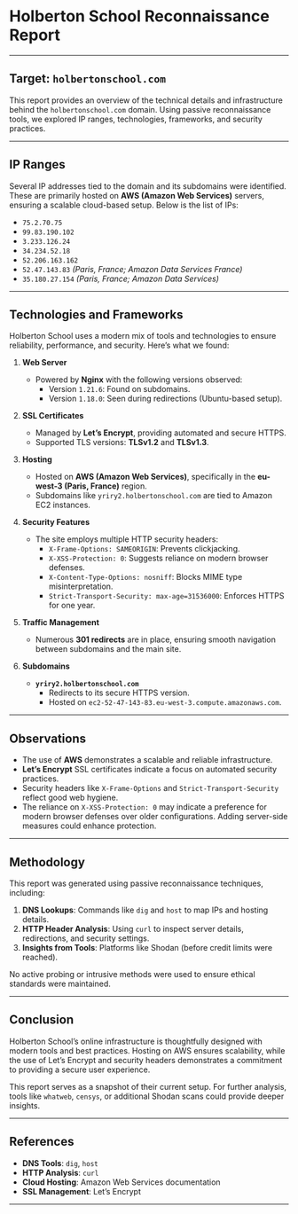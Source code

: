 # Holberton School Reconnaissance Report

---

## **Target: `holbertonschool.com`**

This report provides an overview of the technical details and infrastructure behind the `holbertonschool.com` domain. Using passive reconnaissance tools, we explored IP ranges, technologies, frameworks, and security practices.

---

## **IP Ranges**

Several IP addresses tied to the domain and its subdomains were identified. These are primarily hosted on **AWS (Amazon Web Services)** servers, ensuring a scalable cloud-based setup. Below is the list of IPs:

- `75.2.70.75`
- `99.83.190.102`
- `3.233.126.24`
- `34.234.52.18`
- `52.206.163.162`
- `52.47.143.83` *(Paris, France; Amazon Data Services France)*
- `35.180.27.154` *(Paris, France; Amazon Data Services)*

---

## **Technologies and Frameworks**

Holberton School uses a modern mix of tools and technologies to ensure reliability, performance, and security. Here’s what we found:

1. **Web Server**  
   - Powered by **Nginx** with the following versions observed:
     - Version `1.21.6`: Found on subdomains.
     - Version `1.18.0`: Seen during redirections (Ubuntu-based setup).

2. **SSL Certificates**  
   - Managed by **Let’s Encrypt**, providing automated and secure HTTPS.
   - Supported TLS versions: **TLSv1.2** and **TLSv1.3**.

3. **Hosting**  
   - Hosted on **AWS (Amazon Web Services)**, specifically in the **eu-west-3 (Paris, France)** region.
   - Subdomains like `yriry2.holbertonschool.com` are tied to Amazon EC2 instances.

4. **Security Features**  
   - The site employs multiple HTTP security headers:
     - `X-Frame-Options: SAMEORIGIN`: Prevents clickjacking.
     - `X-XSS-Protection: 0`: Suggests reliance on modern browser defenses.
     - `X-Content-Type-Options: nosniff`: Blocks MIME type misinterpretation.
     - `Strict-Transport-Security: max-age=31536000`: Enforces HTTPS for one year.

5. **Traffic Management**  
   - Numerous **301 redirects** are in place, ensuring smooth navigation between subdomains and the main site.

6. **Subdomains**  
   - **`yriry2.holbertonschool.com`**
     - Redirects to its secure HTTPS version.
     - Hosted on `ec2-52-47-143-83.eu-west-3.compute.amazonaws.com`.

---

## **Observations**

- The use of **AWS** demonstrates a scalable and reliable infrastructure.
- **Let’s Encrypt** SSL certificates indicate a focus on automated security practices.
- Security headers like `X-Frame-Options` and `Strict-Transport-Security` reflect good web hygiene.
- The reliance on `X-XSS-Protection: 0` may indicate a preference for modern browser defenses over older configurations. Adding server-side measures could enhance protection.

---

## **Methodology**

This report was generated using passive reconnaissance techniques, including:
1. **DNS Lookups**: Commands like `dig` and `host` to map IPs and hosting details.
2. **HTTP Header Analysis**: Using `curl` to inspect server details, redirections, and security settings.
3. **Insights from Tools**: Platforms like Shodan (before credit limits were reached).

No active probing or intrusive methods were used to ensure ethical standards were maintained.

---

## **Conclusion**

Holberton School’s online infrastructure is thoughtfully designed with modern tools and best practices. Hosting on AWS ensures scalability, while the use of Let’s Encrypt and security headers demonstrates a commitment to providing a secure user experience.

This report serves as a snapshot of their current setup. For further analysis, tools like `whatweb`, `censys`, or additional Shodan scans could provide deeper insights.

---

## **References**

- **DNS Tools**: `dig`, `host`
- **HTTP Analysis**: `curl`
- **Cloud Hosting**: Amazon Web Services documentation
- **SSL Management**: Let’s Encrypt

---
